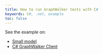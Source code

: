 ```yaml
---
title: How to run GraphWalker tests with C#
keywords: C#, .net, example
toc: false
---
```



See the example on:

* [Small model](https://github.com/GraphWalker/graphwalker-example/tree/master/c-sharp-websocket/SmallModel)
* [C# GraphWalker Client](https://github.com/GraphWalker/graphwalker-example/tree/master/c-sharp-websocket/gw3-client)

